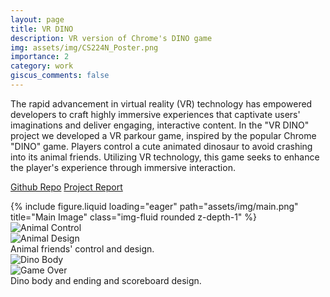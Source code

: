 ```yaml
---
layout: page
title: VR DINO
description: VR version of Chrome's DINO game
img: assets/img/CS224N_Poster.png
importance: 2
category: work
giscus_comments: false
---
```


The rapid advancement in virtual reality (VR) technology has empowered developers to craft highly immersive experiences that captivate users' imaginations and deliver engaging, interactive content. In the "VR DINO" project we developed a VR parkour game, inspired by the popular Chrome "DINO" game. Players control a cute animated dinosaur to avoid crashing into its animal friends. Utilizing VR technology, this game seeks to enhance the player's experience through immersive interaction.

[Github Repo](https://github.com/phillian-sp/VR_DINO)
[Project Report](https://houxiru.github.io/assets/pdf/EE267_Final_Report.pdf)

<div class="row">
    <div class="col-sm mt-3 mt-md-0">
        {% include figure.liquid loading="eager" path="assets/img/main.png" title="Main Image" class="img-fluid rounded z-depth-1" %}
    </div>
</div>

<div class="row">
    <div class="col-sm mt-3 mt-md-0">
        <img src="https://houxiru.github.io/assets/img/dino/animal_control.png" alt="Animal Control" class="img-fluid rounded z-depth-1">
    </div>
    <div class="col-sm mt-3 mt-md-0">
        <img src="https://houxiru.github.io/assets/img/dino/animal_design.png" alt="Animal Design" class="img-fluid rounded z-depth-1">
    </div>
</div>
<div class="caption">
    Animal friends' control and design.
</div>

<div class="row">
    <div class="col-sm mt-3 mt-md-0">
        <img src="https://houxiru.github.io/assets/img/dino/dino_body.png" alt="Dino Body" class="img-fluid rounded z-depth-1">
    </div>
    <div class="col-sm mt-3 mt-md-0">
        <img src="https://houxiru.github.io/assets/img/dino/gameover.png" alt="Game Over" class="img-fluid rounded z-depth-1">
    </div>
</div>
<div class="caption">
    Dino body and ending and scoreboard design.
</div>
